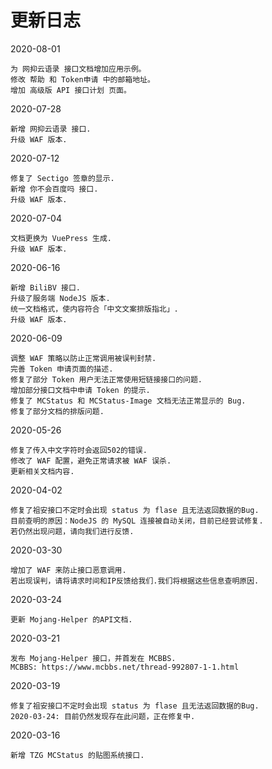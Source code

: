 # 更新日志
2020-08-01
```
为 网抑云语录 接口文档增加应用示例。
修改 帮助 和 Token申请 中的邮箱地址。
增加 高级版 API 接口计划 页面。
```
2020-07-28
```
新增 网抑云语录 接口.
升级 WAF 版本.
```
2020-07-12
```
修复了 Sectigo 签章的显示.
新增 你不会百度吗 接口.
升级 WAF 版本.
```
2020-07-04
```
文档更换为 VuePress 生成.
升级 WAF 版本.
```
2020-06-16
```
新增 BiliBV 接口.
升级了服务端 NodeJS 版本.
统一文档格式，使内容符合「中文文案排版指北」.
升级 WAF 版本.
```
2020-06-09
```
调整 WAF 策略以防止正常调用被误判封禁.
完善 Token 申请页面的描述.
修复了部分 Token 用户无法正常使用短链接接口的问题.
增加部分接口文档中申请 Token 的提示.
修复了 MCStatus 和 MCStatus-Image 文档无法正常显示的 Bug.
修复了部分文档的排版问题.
```
2020-05-26
```
修复了传入中文字符时会返回502的错误.
修改了 WAF 配置，避免正常请求被 WAF 误杀.
更新相关文档内容.
```
2020-04-02
```
修复了祖安接口不定时会出现 status 为 flase 且无法返回数据的Bug.
目前查明的原因：NodeJS 的 MySQL 连接被自动关闭，目前已经尝试修复.
若仍然出现问题，请向我们进行反馈.
```
2020-03-30
```
增加了 WAF 来防止接口恶意调用.
若出现误判，请将请求时间和IP反馈给我们.我们将根据这些信息查明原因.
```
2020-03-24
```
更新 Mojang-Helper 的API文档.
```
2020-03-21
```
发布 Mojang-Helper 接口，并首发在 MCBBS.
MCBBS: https://www.mcbbs.net/thread-992807-1-1.html
```
2020-03-19
```
修复了祖安接口不定时会出现 status 为 flase 且无法返回数据的Bug.
2020-03-24: 目前仍然发现存在此问题，正在修复中.
```
2020-03-16
```
新增 TZG MCStatus 的贴图系统接口.
```